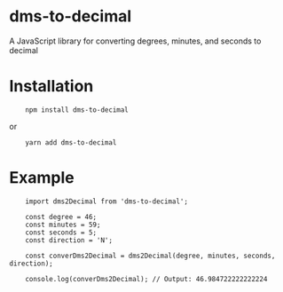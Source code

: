 # dms-to-decimal
A JavaScript library for converting degrees, minutes, and seconds to decimal

# Installation

```
    npm install dms-to-decimal
```

or 

```
    yarn add dms-to-decimal
```

# Example

```
    import dms2Decimal from 'dms-to-decimal';

    const degree = 46;
    const minutes = 59;
    const seconds = 5;
    const direction = 'N';

    const converDms2Decimal = dms2Decimal(degree, minutes, seconds, direction);

    console.log(converDms2Decimal); // Output: 46.984722222222224
```